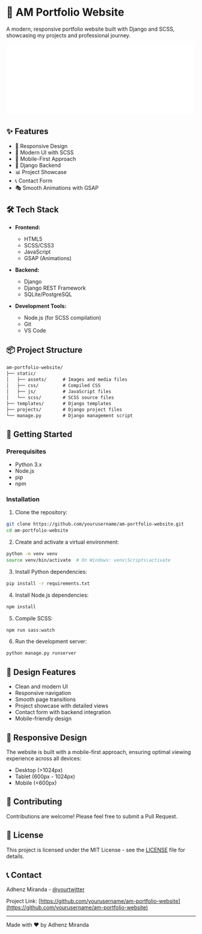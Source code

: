 # 🎨 AM Portfolio Website

A modern, responsive portfolio website built with Django and SCSS, showcasing my projects and professional journey.

![Portfolio Preview](static/assets/images/navbar/PortfolioLogo.png)

## ✨ Features

- 🎯 Responsive Design
- 🎨 Modern UI with SCSS
- 📱 Mobile-First Approach
- 🚀 Django Backend
- 📊 Project Showcase
- 📞 Contact Form
- 🎭 Smooth Animations with GSAP

## 🛠️ Tech Stack

- **Frontend:**
  - HTML5
  - SCSS/CSS3
  - JavaScript
  - GSAP (Animations)

- **Backend:**
  - Django
  - Django REST Framework
  - SQLite/PostgreSQL

- **Development Tools:**
  - Node.js (for SCSS compilation)
  - Git
  - VS Code

## 📦 Project Structure

```
am-portfolio-website/
├── static/
│   ├── assets/      # Images and media files
│   ├── css/         # Compiled CSS
│   ├── js/          # JavaScript files
│   └── scss/        # SCSS source files
├── templates/       # Django templates
├── projects/        # Django project files
└── manage.py        # Django management script
```

## 🚀 Getting Started

### Prerequisites

- Python 3.x
- Node.js
- pip
- npm

### Installation

1. Clone the repository:
```bash
git clone https://github.com/yourusername/am-portfolio-website.git
cd am-portfolio-website
```

2. Create and activate a virtual environment:
```bash
python -m venv venv
source venv/bin/activate  # On Windows: venv\Scripts\activate
```

3. Install Python dependencies:
```bash
pip install -r requirements.txt
```

4. Install Node.js dependencies:
```bash
npm install
```

5. Compile SCSS:
```bash
npm run sass:watch
```

6. Run the development server:
```bash
python manage.py runserver
```

## 🎨 Design Features

- Clean and modern UI
- Responsive navigation
- Smooth page transitions
- Project showcase with detailed views
- Contact form with backend integration
- Mobile-friendly design

## 📱 Responsive Design

The website is built with a mobile-first approach, ensuring optimal viewing experience across all devices:

- Desktop (>1024px)
- Tablet (600px - 1024px)
- Mobile (<600px)

## 🤝 Contributing

Contributions are welcome! Please feel free to submit a Pull Request.

## 📄 License

This project is licensed under the MIT License - see the [LICENSE](LICENSE) file for details.

## 📞 Contact

Adhenz Miranda - [@yourtwitter](https://twitter.com/yourtwitter)

Project Link: [https://github.com/yourusername/am-portfolio-website](https://github.com/yourusername/am-portfolio-website)

---

Made with ❤️ by Adhenz Miranda 